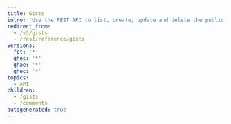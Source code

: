 ```yaml
---
title: Gists
intro: 'Use the REST API to list, create, update and delete the public gists on {% data variables.product.product_name %}.'
redirect_from:
  - /v3/gists
  - /rest/reference/gists
versions:
  fpt: '*'
  ghes: '*'
  ghae: '*'
  ghec: '*'
topics:
  - API
children:
  - /gists
  - /comments
autogenerated: true
---
```




<!-- Content after this section is automatically generated -->
